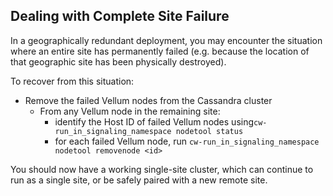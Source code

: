 ## Dealing with Complete Site Failure

In a geographically redundant deployment, you may encounter the situation where
an entire site has permanently failed (e.g. because the location of that
geographic site has been physically destroyed).

To recover from this situation:

* Remove the failed Vellum nodes from the Cassandra cluster
    * From any Vellum node in the remaining site:
        * identify the Host ID of failed Vellum nodes using`cw-run_in_signaling_namespace nodetool status`
        * for each failed Vellum node, run `cw-run_in_signaling_namespace nodetool removenode <id>`

You should now have a working single-site cluster, which can continue to run as
a single site, or be safely paired with a new remote site.
